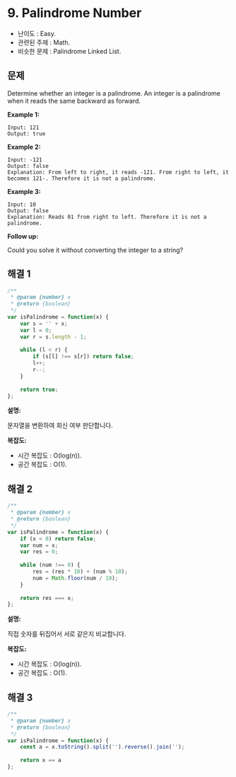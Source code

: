 # 9. Palindrome Number

- 난이도 : Easy.
- 관련된 주제 : Math.
- 비슷한 문제 : Palindrome Linked List.

## 문제

Determine whether an integer is a palindrome. An integer is a palindrome when it reads the same backward as forward.

**Example 1:**

```
Input: 121
Output: true
```

**Example 2:**

```
Input: -121
Output: false
Explanation: From left to right, it reads -121. From right to left, it becomes 121-. Therefore it is not a palindrome.
```

**Example 3:**

```
Input: 10
Output: false
Explanation: Reads 01 from right to left. Therefore it is not a palindrome.
```

**Follow up:**

Could you solve it without converting the integer to a string?

## 해결 1

```javascript
/**
 * @param {number} x
 * @return {boolean}
 */
var isPalindrome = function(x) {
    var s = '' + x;
    var l = 0;
    var r = s.length - 1;
    
    while (l < r) {
        if (s[l] !== s[r]) return false;
        l++;
        r--;
    }
    
    return true;
};
```

**설명:**

문자열을 변환하여 회신 여부 판단합니다.

**복잡도:**

- 시간 복잡도 : O(log(n)).
- 공간 복잡도 : O(1).

## 해결 2

```javascript
/**
 * @param {number} x
 * @return {boolean}
 */
var isPalindrome = function(x) {
    if (x < 0) return false;
    var num = x;
    var res = 0;
    
    while (num !== 0) {
        res = (res * 10) + (num % 10);
        num = Math.floor(num / 10);
    }
    
    return res === x;
};
```

**설명:**

직접 숫자를 뒤집어서 서로 같은지 비교합니다.

**복잡도:**

- 시간 복잡도 : O(log(n)).
- 공간 복잡도 : O(1).

## 해결 3

```javascript
/**
 * @param {number} x
 * @return {boolean}
 */
var isPalindrome = function(x) {
    const a = x.toString().split('').reverse().join('');
    
    return x == a
};
```

